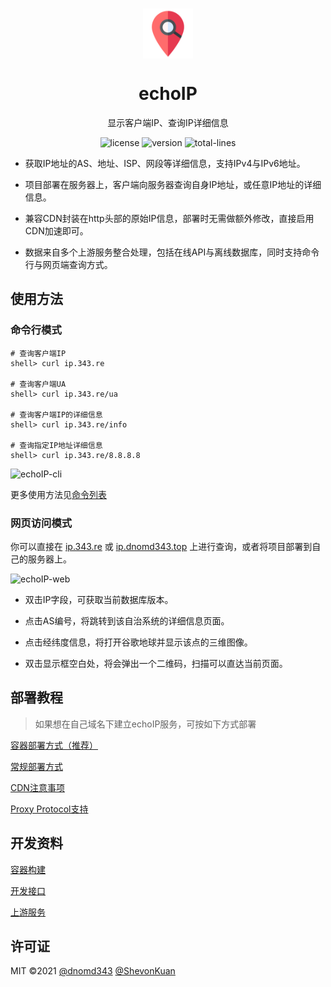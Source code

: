 <p align="center">
  <br />
  <img width="80px" src="./assets/img/favicon.png" align="center" alt="echoIP" />
  <h1 align="center">echoIP</h1>
  <p align="center">显示客户端IP、查询IP详细信息</p>
</p>
<p align="center">
  <img alt="license" src="https://img.shields.io/badge/license-MIT-orange.svg" />
  <img alt="version" src="https://img.shields.io/badge/version-v1.4-brightgreen.svg" />
  <img alt="total-lines" src="https://img.shields.io/tokei/lines/github/dnomd343/echoIP" />
  <br />
</p>

+ 获取IP地址的AS、地址、ISP、网段等详细信息，支持IPv4与IPv6地址。

+ 项目部署在服务器上，客户端向服务器查询自身IP地址，或任意IP地址的详细信息。

+ 兼容CDN封装在http头部的原始IP信息，部署时无需做额外修改，直接启用CDN加速即可。

+ 数据来自多个上游服务整合处理，包括在线API与离线数据库，同时支持命令行与网页端查询方式。

## 使用方法

### 命令行模式

```
# 查询客户端IP
shell> curl ip.343.re

# 查询客户端UA
shell> curl ip.343.re/ua

# 查询客户端IP的详细信息
shell> curl ip.343.re/info

# 查询指定IP地址详细信息
shell> curl ip.343.re/8.8.8.8
```

![echoIP-cli](https://pic.dnomd343.top/images/X4F.png)

更多使用方法见[命令列表](https://github.com/dnomd343/echoIP/wiki/cmd-list)

### 网页访问模式

你可以直接在 [ip.343.re](https://ip.343.re/) 或 [ip.dnomd343.top](https://ip.dnomd343.top/) 上进行查询，或者将项目部署到自己的服务器上。

![echoIP-web](https://pic.dnomd343.top/images/FR5.png)

+ 双击IP字段，可获取当前数据库版本。

+ 点击AS编号，将跳转到该自治系统的详细信息页面。

+ 点击经纬度信息，将打开谷歌地球并显示该点的三维图像。

+ 双击显示框空白处，将会弹出一个二维码，扫描可以直达当前页面。

## 部署教程

> 如果想在自己域名下建立echoIP服务，可按如下方式部署

[容器部署方式（推荐）](https://github.com/dnomd343/echoIP/wiki/setup-docker)

[常规部署方式](https://github.com/dnomd343/echoIP/wiki/setup)

[CDN注意事项](https://github.com/dnomd343/echoIP/wiki/cdn)

[Proxy Protocol支持](https://github.com/dnomd343/echoIP/wiki/proxy-protocol)

## 开发资料

[容器构建](https://github.com/dnomd343/echoIP/wiki/docker-build)

[开发接口](https://github.com/dnomd343/echoIP/wiki/interface)

[上游服务](https://github.com/dnomd343/echoIP/wiki/upstream)

## 许可证

MIT ©2021 [@dnomd343](https://github.com/dnomd343) [@ShevonKuan](https://github.com/ShevonKuan)